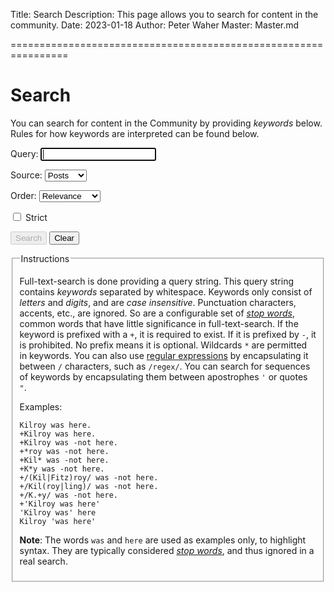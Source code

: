 Title: Search
Description: This page allows you to search for content in the community.
Date: 2023-01-18
Author: Peter Waher
Master: Master.md

================================================================

Search
==========

You can search for content in the Community by providing *keywords* below. Rules for how keywords are interpreted can be found
below.

<form class="searchForm">

<p>
<label for="Query">Query:</label>  
<input type="search" name="Query" id="Query" title="Keywords to search for" autofocus required autocomplete="off" onkeydown="TrapCREsc('SearchButton','ClearButton',event);CheckSearchButton()"/>
</p>

<div class="searchOptions">
<p>
<label for="Source">Source:</label>  
<select name="Source" id="Source" required="required">
<option value="Posts" selected>Posts</option>
<option value="Replies">Replies</option>
</select>
</p>

<p>
<label for="Order">Order:</label>  
<select name="Order" id="Order" required="required">
<option value="Relevance" selected>Relevance</option>
<option value="Occurrences">Occurrences</option>
<option value="Newest">Newest first</option>
<option value="Oldest">Oldest first</option>
</select>
</p>

<p>
<input id="Strict" name="Strict" type="checkbox"/>
<label for="Strict">Strict</label>
</p>
</div>

<button id="SearchButton" type="button" class="disabledButton" onclick="Search()" disabled="disabled">Search</button>
<button id="ClearButton" type="button" class="negButton" onclick="ClearSearch()">Clear</button>

</form>
<fieldset style='display:none'>
<legend>Result</legend>
<div id="Result"></div>
</fieldset>

<fieldset>
<legend>Instructions</legend>

Full-text-search is done providing a query string. This query string contains *keywords*
separated by whitespace. Keywords only consist of *letters* and *digits*, and are
*case insensitive*. Punctuation characters, accents, etc., are ignored. So are a 
configurable set of *[stop words][]*, common words that have little significance in
full-text-search. If the keyword is prefixed with a `+`, it is required to exist. 
If it is prefixed by `-`, it is prohibited. No prefix means it is optional. Wildcards 
`*` are permitted in keywords. You can also use [regular expressions][] by encapsulating it 
between `/` characters, such as `/regex/`. You can search for sequences of keywords by 
encapsulating them between apostrophes `'` or quotes `"`.

[regular expressions]: https://learn.microsoft.com/en-us/dotnet/standard/base-types/regular-expression-language-quick-reference
[stop words]: https://en.wikipedia.org//wiki/Stop_word

Examples:

	Kilroy was here.
	+Kilroy was here.
	+Kilroy was -not here.
	+*roy was -not here.
	+Kil* was -not here.
	+K*y was -not here.
	+/(Kil|Fitz)roy/ was -not here.
	+/Kil(roy|ling)/ was -not here.
	+/K.+y/ was -not here.
	+'Kilroy was here'
	'Kilroy was' here
	Kilroy 'was here'

**Note**: The words `was` and `here` are used as examples only, to highlight syntax. 
They are typically considered *[stop words][]*, and thus ignored in a real search.

</fieldset>
